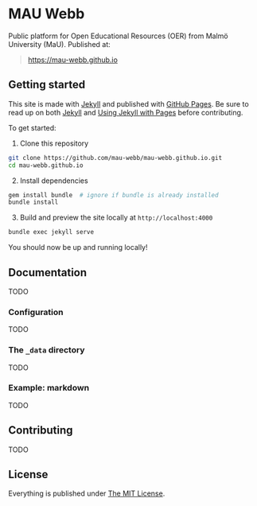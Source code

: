 # MAU Webb

Public platform for Open Educational Resources (OER) from Malmö University (MaU). Published at:

> https://mau-webb.github.io

## Getting started

This site is made with [Jekyll](http://jekyllrb.com) and published with [GitHub Pages](https://pages.github.com/). Be sure to read up on both [Jekyll](http://jekyllrb.com) and [Using Jekyll with Pages](https://help.github.com/articles/using-jekyll-with-pages) before contributing.

To get started:

1. Clone this repository

```bash
git clone https://github.com/mau-webb/mau-webb.github.io.git
cd mau-webb.github.io
```

2. Install dependencies

```bash
gem install bundle  # ignore if bundle is already installed
bundle install
```

3. Build and preview the site locally at `http://localhost:4000`

```bash
bundle exec jekyll serve
```

You should now be up and running locally!

## Documentation

TODO

### Configuration

TODO

### The `_data` directory

TODO

### Example: markdown

TODO

## Contributing

TODO

## License

Everything is published under [The MIT License](https://mit-license.org).
